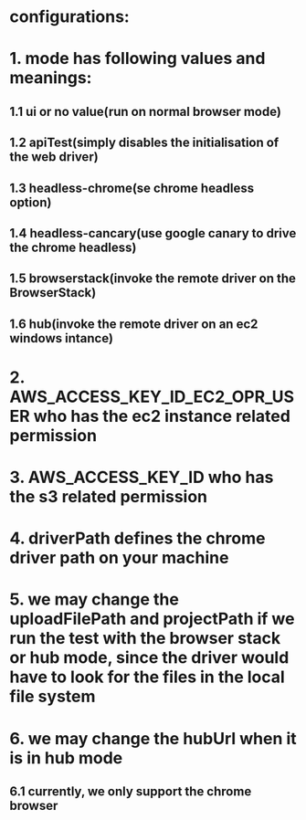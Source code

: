 # configurations:
# 1. mode has following values and meanings:
## 1.1 ui or no value(run on normal browser mode)
## 1.2 apiTest(simply disables the initialisation of the web driver)
## 1.3 headless-chrome(se chrome headless option)
## 1.4 headless-cancary(use google canary to drive the chrome headless)
## 1.5 browserstack(invoke the remote driver on the BrowserStack)
## 1.6 hub(invoke the remote driver on an ec2 windows intance)
#
# 2. AWS_ACCESS_KEY_ID_EC2_OPR_USER who has the ec2 instance related permission
# 3. AWS_ACCESS_KEY_ID who has the s3 related permission
# 4. driverPath defines the chrome driver path on your machine
# 5. we may change the uploadFilePath and projectPath if we run the test with the browser stack or hub mode, since the driver would have to look for the files in the local file system
# 6. we may change the hubUrl when it is in hub mode
## 6.1 currently, we only support the chrome browser